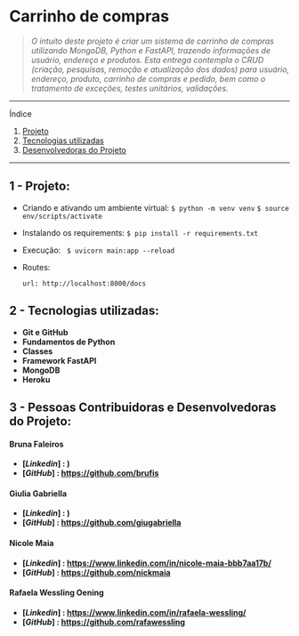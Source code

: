 # Carrinho de compras

> _O intuito deste projeto é criar um sistema de carrinho de compras utilizando MongoDB, Python e FastAPI, trazendo informações de usuário, endereço e produtos.
> Esta entrega contempla o CRUD (criação, pesquisas, remoção e atualização dos dados) para usuário, endereço, produto, carrinho de compras e pedido, bem como o tratamento de exceções, testes unitários, validações._

---

Índice

1.  [Projeto](#statusprojeto)
2.  [Tecnologias utilizadas](#tecnoutilizadas)
3.  [Desenvolvedoras do Projeto](#contribuidoras)

---

<div id='statusprojeto'/>

## 1 - Projeto:

- Criando e ativando um ambiente virtual:
  `$ python -m venv venv`
  `$ source env/scripts/activate`

- Instalando os requirements:
  `$ pip install -r requirements.txt`

- Execução:
  ` $ uvicorn main:app --reload`

- Routes:

  `url: http://localhost:8000/docs`

<div id='tecnoutilizadas'/>

## 2 - Tecnologias utilizadas:

- **Git e GitHub**
- **Fundamentos de Python**
- **Classes**
- **Framework FastAPI**
- **MongoDB**
- **Heroku**

<div id='contribuidoras'/>

## 3 - Pessoas Contribuidoras e Desenvolvedoras do Projeto:

#### **Bruna Faleiros**

- **[*Linkedin*] : )**
- **[*GitHub*] : https://github.com/brufis**

#### **Giulia Gabriella**

- **[*Linkedin*] : )**
- **[*GitHub*] : https://github.com/giugabriella**

#### **Nicole Maia**

- **[*Linkedin*] : https://www.linkedin.com/in/nicole-maia-bbb7aa17b/**
- **[*GitHub*] : https://github.com/nickmaia**

#### **Rafaela Wessling Oening**

- **[*Linkedin*] : https://www.linkedin.com/in/rafaela-wessling/**
- **[*GitHub*] : https://github.com/rafawessling**
